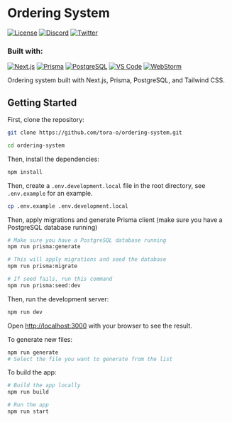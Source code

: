 # Ordering System

[![License](https://img.shields.io/badge/License-MIT-green)](https://opensource.org/licenses/MIT)
[![Discord](https://img.shields.io/badge/Discord-5865F2?logo=discord&logoColor=white)](https://discordapp.com/users/738982726392217611)
[![Twitter](https://img.shields.io/badge/Twitter-1DA1F2?logo=twitter&logoColor=white&style=flat)](https://twitter.com/notlaww_)

### Built with:

[![Next.js](https://img.shields.io/badge/next.js-000000?style=for-the-badge&logo=nextdotjs&logoColor=white)](https://nextjs.org/)
[![Prisma](https://img.shields.io/badge/Prisma-2D3748?style=for-the-badge&logo=prisma&logoColor=white)](https://www.prisma.io/)
[![PostgreSQL](https://img.shields.io/badge/PostgreSQL-316192?style=for-the-badge&logo=postgresql&logoColor=white)](https://www.postgresql.org/)
[![VS Code](https://img.shields.io/badge/VSCode-0078D4?style=for-the-badge&logo=visual%20studio%20code&logoColor=white)](https://code.visualstudio.com/)
[![WebStorm](https://img.shields.io/badge/WebStorm-000000?style=for-the-badge&logo=webstorm&logoColor=white)](https://www.jetbrains.com/webstorm/)

Ordering system built with Next.js, Prisma, PostgreSQL, and Tailwind CSS.

## Getting Started

First, clone the repository:

```bash
git clone https://github.com/tora-o/ordering-system.git

cd ordering-system
```

Then, install the dependencies:

```bash
npm install
```

Then, create a `.env.development.local` file in the root directory, see `.env.example` for an example.
```bash
cp .env.example .env.development.local
```

Then, apply migrations and generate Prisma client (make sure you have a PostgreSQL database running)

```bash
# Make sure you have a PostgreSQL database running
npm run prisma:generate

# This will apply migrations and seed the database
npm run prisma:migrate

# If seed fails, run this command
npm run prisma:seed:dev
```

Then, run the development server:

```bash
npm run dev
```

Open [http://localhost:3000](http://localhost:3000) with your browser to see the result.

To generate new files:

```bash
npm run generate
# Select the file you want to generate from the list
```

To build the app:

```bash
# Build the app locally
npm run build

# Run the app
npm run start
```
